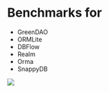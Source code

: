 # Benchmarks for
- GreenDAO
- ORMLite
- DBFlow
- Realm
- Orma
- SnappyDB

![](http://i.imgur.com/rCQvjU7.png)

